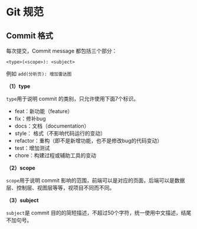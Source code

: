 # Git 规范

## Commit 格式

每次提交，Commit message 都包括三个部分：

`<type>(<scope>): <subject>`

例如 `add(分析页): 增加雷达图`

**（1）type**

`type`用于说明 commit 的类别，只允许使用下面7个标识。

- feat：新功能（feature）
- fix：修补bug
- docs：文档（documentation）
- style： 格式（不影响代码运行的变动）
- refactor：重构（即不是新增功能，也不是修改bug的代码变动）
- test：增加测试
- chore：构建过程或辅助工具的变动

**（2）scope**

`scope`用于说明 commit 影响的范围，前端可以是对应的页面，后端可以是数据层、控制层、视图层等等，视项目不同而不同。

**（3）subject**

`subject`是 commit 目的的简短描述，不超过50个字符，统一使用中文描述，结尾不加句号。

